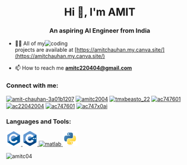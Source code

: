 <h1 align="center">Hi 👋, I'm AMIT</h1>
<h3 align="center">An aspiring AI Engineer from India</h3>
<img align="right" alt="coding" width="400" src="https://user-images.githubusercontent.com/55389276/140866485-8fb1c876-9a8f-4d6a-98dc-08c4981eaf70.gif">

- 👨‍💻 All of my projects are available at [https://amitchauhan.my.canva.site/](https://amitchauhan.my.canva.site/)

- 📫 How to reach me **amitc220404@gmail.com**

<h3 align="left">Connect with me:</h3>
<p align="left">
<a href="https://linkedin.com/in/amit-chauhan-3a01b1207" target="blank"><img align="center" src="https://raw.githubusercontent.com/rahuldkjain/github-profile-readme-generator/master/src/images/icons/Social/linked-in-alt.svg" alt="amit-chauhan-3a01b1207" height="30" width="40" /></a>
<a href="https://kaggle.com/amitc2004" target="blank"><img align="center" src="https://raw.githubusercontent.com/rahuldkjain/github-profile-readme-generator/master/src/images/icons/Social/kaggle.svg" alt="amitc2004" height="30" width="40" /></a>
<a href="https://instagram.com/tmxbeasto_22" target="blank"><img align="center" src="https://raw.githubusercontent.com/rahuldkjain/github-profile-readme-generator/master/src/images/icons/Social/instagram.svg" alt="tmxbeasto_22" height="30" width="40" /></a>
<a href="https://www.codechef.com/users/ac747601" target="blank"><img align="center" src="https://cdn.jsdelivr.net/npm/simple-icons@3.1.0/icons/codechef.svg" alt="ac747601" height="30" width="40" /></a>
<a href="https://codeforces.com/profile/ac22042004" target="blank"><img align="center" src="https://raw.githubusercontent.com/rahuldkjain/github-profile-readme-generator/master/src/images/icons/Social/codeforces.svg" alt="ac22042004" height="30" width="40" /></a>
<a href="https://www.leetcode.com/ac747601" target="blank"><img align="center" src="https://raw.githubusercontent.com/rahuldkjain/github-profile-readme-generator/master/src/images/icons/Social/leet-code.svg" alt="ac747601" height="30" width="40" /></a>
<a href="https://auth.geeksforgeeks.org/user/ac747x0ai" target="blank"><img align="center" src="https://raw.githubusercontent.com/rahuldkjain/github-profile-readme-generator/master/src/images/icons/Social/geeks-for-geeks.svg" alt="ac747x0ai" height="30" width="40" /></a>
</p>

<h3 align="left">Languages and Tools:</h3>
<p align="left"> <a href="https://www.cprogramming.com/" target="_blank" rel="noreferrer"> <img src="https://raw.githubusercontent.com/devicons/devicon/master/icons/c/c-original.svg" alt="c" width="40" height="40"/> </a> <a href="https://www.w3schools.com/cpp/" target="_blank" rel="noreferrer"> <img src="https://raw.githubusercontent.com/devicons/devicon/master/icons/cplusplus/cplusplus-original.svg" alt="cplusplus" width="40" height="40"/> </a> <a href="https://www.mathworks.com/" target="_blank" rel="noreferrer"> <img src="https://upload.wikimedia.org/wikipedia/commons/2/21/Matlab_Logo.png" alt="matlab" width="40" height="40"/> </a> <a href="https://www.python.org" target="_blank" rel="noreferrer"> <img src="https://raw.githubusercontent.com/devicons/devicon/master/icons/python/python-original.svg" alt="python" width="40" height="40"/> </a> </p>

<p><img align="center" src="https://github-readme-streak-stats.herokuapp.com/?user=amitc04&" alt="amitc04" /></p>
